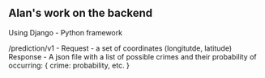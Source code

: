## Alan's work on the backend
Using Django - Python framework

/prediction/v1 - 
  Request - a set of coordinates (longitutde, latitude)
  Response - A json file with a list of possible crimes and their probability of occurring:
  {
    crime: probability,
    etc.
  }
  
